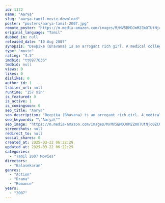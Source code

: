 ```yaml
---
id: 1172
name: "Aarya"
slug: "aarya-tamil-movie-download"
poster: "posters/aarya-tamil-2007.jpg"
remote_poster: "https://m.media-amazon.com/images/M/MV5BMDJmM2ZmOTUtNjc0ZC00ZDZhLTgzMjItODYxOTQ4MmU5N2JiXkEyXkFqcGc@._V1_SX300.jpg"
original_language: "Tamil"
dubbed_in: null
released_date: "10 Aug 2007"
synopsis: "Deepika (Bhavana) is an arrogant rich girl. A medical college student, she dictates terms at the college. Sister of local don Kasi (Prakash Raj), she is feared by students, professors and even the Dean of the College. Enter Aarya ..."
type: "movie"
rating: "4.5"
imdbid: "tt0977636"
tmdbid: null
views: 0
likes: 0
dislikes: 0
author_id: 1
trailer_url: null
runtime: "157 min"
is_featured: 0
is_active: 1
is_comingsoon: 0
seo_title: "Aarya"
seo_description: "Deepika (Bhavana) is an arrogant rich girl. A medical college student, she dictates terms at the college. Sister of local don Kasi (Prakash Raj), she is feared by students, professors and even the Dean of the College. Enter Aarya ..."
seo_keywords: "\"Aarya\""
seo_image: "https://m.media-amazon.com/images/M/MV5BMDJmM2ZmOTUtNjc0ZC00ZDZhLTgzMjItODYxOTQ4MmU5N2JiXkEyXkFqcGc@._V1_SX300.jpg"
screenshots: null
redirect_to: null
social_shares: 0
created_at: 2025-03-22 06:22:29
updated_at: 2025-03-22 06:22:29
categories:
  - "Tamil 2007 Movies"
directors:
  - "Balasekaran"
genres:
  - "Action"
  - "Drama"
  - "Romance"
years:
  - "2007"
---
```

